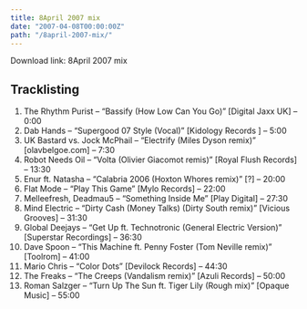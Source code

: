 ```yaml
---
title: 8April 2007 mix
date: "2007-04-08T00:00:00Z"
path: "/8april-2007-mix/"
---
```


Download link: 8April 2007 mix

## Tracklisting

1. The Rhythm Purist – “Bassify (How Low Can You Go)” [Digital Jaxx UK] – 0:00
2. Dab Hands – “Supergood 07 Style (Vocal)” [Kidology Records ] – 5:00
3. UK Bastard vs. Jock McPhail – “Electrify (Miles Dyson remix)” [olavbelgoe.com] – 7:30
4. Robot Needs Oil – “Volta (Olivier Giacomot remis)” [Royal Flush Records] – 13:30
5. Enur ft. Natasha – “Calabria 2006 (Hoxton Whores remix)” [?] – 20:00
6. Flat Mode – “Play This Game” [Mylo Records] – 22:00
7. Melleefresh, Deadmau5 – “Something Inside Me” [Play Digital] – 27:30
8. Mind Electric – “Dirty Cash (Money Talks) (Dirty South remix)” [Vicious Grooves] – 31:30
9. Global Deejays – “Get Up ft. Technotronic (General Electric Version)” [Superstar Recordings] –
36:30
10. Dave Spoon – “This Machine ft. Penny Foster (Tom Neville remix)” [Toolrom] – 41:00
11. Mario Chris – “Color Dots” [Devilock Records] – 44:30
12. The Freaks – “The Creeps (Vandalism remix)” [Azuli Records] – 50:00
13. Roman Salzger – “Turn Up The Sun ft. Tiger Lily (Rough mix)” [Opaque Music] – 55:00